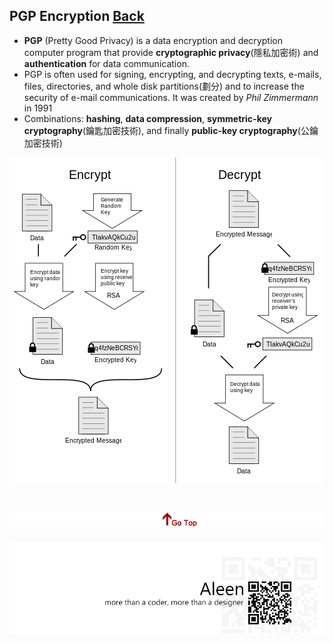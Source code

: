 ## PGP Encryption [Back](./qa.md)

- **PGP** (Pretty Good Privacy) is a data encryption and decryption computer program that provide **cryptographic privacy**(隱私加密術) and **authentication** for data communication.
- PGP is often used for signing, encrypting, and decrypting texts, e-mails, files, directories, and whole disk partitions(劃分) and to increase the security of e-mail communications. It was created by *Phil Zimmermann* in 1991
- Combinations: **hashing**, **data compression**, **symmetric-key cryptography**(鑰匙加密技術), and finally **public-key cryptography**(公鑰加密技術)

<img src="./pgp_work.png">

<a href="#" style="left:200px;"><img src="./../pic/gotop.png"></a>
=====
<a href="http://aleen42.github.io/" target="_blank" ><img src="./../pic/tail.gif"></a>

